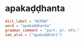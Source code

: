 # apakaḍḍhanta

``` toml
dict_label = "NCPED"
word = "apakaḍḍhanta"
grammar_comment = "part. pr. mfn."
see_also = ["apakaḍḍhati"]
```

